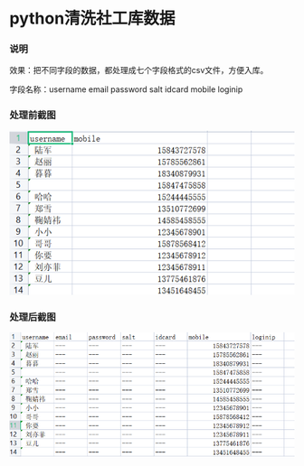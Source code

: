 # python清洗社工库数据

### 说明

效果：把不同字段的数据，都处理成七个字段格式的csv文件，方便入库。

字段名称：username	email	password	salt	idcard	mobile	loginip

### 处理前截图
![Image text](old.png)

### 处理后截图
![Image text](new.png)
